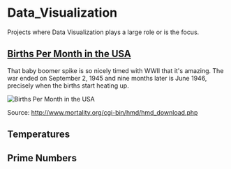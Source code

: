 # Data_Visualization

Projects where Data Visualization plays a large role or is the focus.

## [Births Per Month in the USA](https://aaronpenne.github.io/data_viz/USA_Births_Per_Day_binned_by_Month.html)


That baby boomer spike is so nicely timed with WWII that it's amazing. The war ended on September 2, 1945 and nine months later is June 1946, precisely when the births start heating up.


![Births Per Month in the USA](https://aaronpenne.github.io/data_viz/USA_Births_Per_Day_binned_by_Month.jpg)


Source: http://www.mortality.org/cgi-bin/hmd/hmd_download.php


## Temperatures

## Prime Numbers